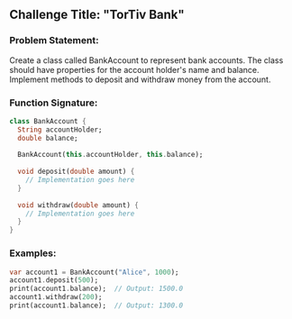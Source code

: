 ## Challenge Title: "TorTiv Bank"

### Problem Statement:

Create a class called BankAccount to represent bank accounts. The class should have properties for the account holder's name and balance. Implement methods to deposit and withdraw money from the account.

### Function Signature:

```dart
class BankAccount {
  String accountHolder;
  double balance;
  
  BankAccount(this.accountHolder, this.balance);
  
  void deposit(double amount) {
    // Implementation goes here
  }
  
  void withdraw(double amount) {
    // Implementation goes here
  }
}

```

### Examples:

```dart
var account1 = BankAccount("Alice", 1000);
account1.deposit(500);
print(account1.balance);  // Output: 1500.0
account1.withdraw(200);
print(account1.balance);  // Output: 1300.0
```